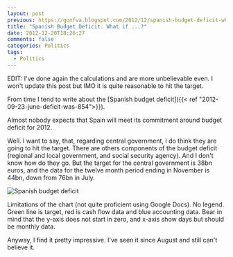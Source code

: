```yaml
---
layout: post
previous: https://gonfva.blogspot.com/2012/12/spanish-budget-deficit-what-if.html
title: "Spanish Budget Deficit. What if ...?"
date: 2012-12-20T18:26:27
comments: false
categories: Politics
tags:
  - Politics
---
```


EDIT: I've done again the calculations and are more unbelievable even. I won't update this post but IMO it is quite reasonable to hit the target.


From time I tend to write about the [Spanish budget deficit]({{< ref "2012-09-23-june-deficit-was-854">}}).


Almost nobody expects that Spain will meet its commitment around budget deficit for 2012.


Well. I want to say, that, regarding central government, I do think they are going to hit the target. There are others components of the budget deficit (regional and local government, and social security agency). And I don't know how do they go. But the target for the central government is 38bn euros, and the data for the twelve month period ending in November is 44bn, down from 76bn in July.

![Spanish budget deficit](http://4.bp.blogspot.com/-DdICElK_2yU/UNNqzuUTL0I/AAAAAAAAAZM/ZXeLmj0wJ2I/s640/chart_2.png)

Limitations of the chart (not quite proficient using Google Docs). No legend. Green line is target, red is cash flow data and blue accounting data. Bear in mind that the y-axis does not start in zero, and x-axis show days but should be monthly data.

Anyway, I find it pretty impressive. I've seen it since August and still can't believe it.
